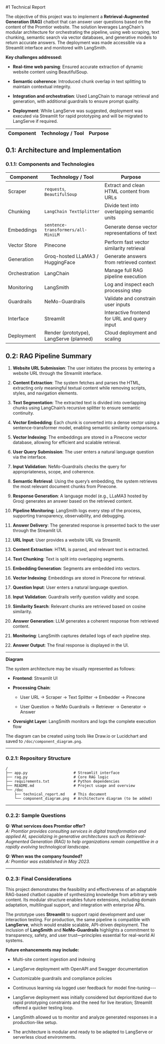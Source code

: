 
#1 Technical Report


The objective of this project was to implement a **Retrieval-Augmented Generation (RAG)** chatbot that can answer user questions based on the content of the Promtior website. The solution leverages LangChain's modular architecture for orchestrating the pipeline, using web scraping, text chunking, semantic search via vector databases, and generative models to return accurate answers. The deployment was made accessible via a Streamlit interface and monitored with LangSmith.

**Key challenges addressed:**

- **Real-time web parsing**: Ensured accurate extraction of dynamic website content using BeautifulSoup.
    
- **Semantic coherence**: Introduced chunk overlap in text splitting to maintain contextual integrity.
    
- **Integration and orchestration**: Used LangChain to manage retrieval and generation, with additional guardrails to ensure prompt quality.
    
- **Deployment**: While LangServe was suggested, deployment was executed via Streamlit for rapid prototyping and will be migrated to LangServe if required.
    



|Component|Technology / Tool|Purpose|
|---|---|---|

## 0.1:  Architecture and Implementation

### 0.1.1:  Components and Technologies

|Component|Technology / Tool|Purpose|
|---|---|---|
|Scraper|`requests`, `BeautifulSoup`|Extract and clean HTML content from URLs|
|Chunking|`LangChain TextSplitter`|Divide text into overlapping semantic units|
|Embeddings|`sentence-transformers/all-MiniLM`|Generate dense vector representations of text|
|Vector Store|Pinecone|Perform fast vector similarity retrieval|
|Generation|Groq-hosted LLaMA3 / HuggingFace|Generate answers from retrieved context|
|Orchestration|LangChain|Manage full RAG pipeline execution|
|Monitoring|LangSmith|Log and inspect each processing step|
|Guardrails|NeMo-Guardrails|Validate and constrain user inputs|
|Interface|Streamlit|Interactive frontend for URL and query input|
|Deployment|Render (prototype), LangServe (planned)|Cloud deployment and scaling|

## 0.2:  RAG Pipeline Summary

1. **Website URL Submission**: The user initiates the process by entering a website URL through the Streamlit interface.
    
2. **Content Extraction**: The system fetches and parses the HTML, extracting only meaningful textual content while removing scripts, styles, and navigation elements.
    
3. **Text Segmentation**: The extracted text is divided into overlapping chunks using LangChain’s recursive splitter to ensure semantic continuity.
    
4. **Vector Embedding**: Each chunk is converted into a dense vector using a sentence-transformer model, enabling semantic similarity comparisons.
    
5. **Vector Indexing**: The embeddings are stored in a Pinecone vector database, allowing for efficient and scalable retrieval.
    
6. **User Query Submission**: The user enters a natural language question via the interface.
    
7. **Input Validation**: NeMo-Guardrails checks the query for appropriateness, scope, and coherence.
    
8. **Semantic Retrieval**: Using the query’s embedding, the system retrieves the most relevant document chunks from Pinecone.
    
9. **Response Generation**: A language model (e.g., LLaMA3 hosted by Groq) generates an answer based on the retrieved content.
    
10. **Pipeline Monitoring**: LangSmith logs every step of the process, supporting transparency, observability, and debugging.
    
11. **Answer Delivery**: The generated response is presented back to the user through the Streamlit UI.
    
12. **URL Input**: User provides a website URL via Streamlit.
    
13. **Content Extraction**: HTML is parsed, and relevant text is extracted.
    
14. **Text Chunking**: Text is split into overlapping segments.
    
15. **Embedding Generation**: Segments are embedded into vectors.
    
16. **Vector Indexing**: Embeddings are stored in Pinecone for retrieval.
    
17. **Question Input**: User enters a natural language question.
    
18. **Input Validation**: Guardrails verify question validity and scope.
    
19. **Similarity Search**: Relevant chunks are retrieved based on cosine similarity.
    
20. **Answer Generation**: LLM generates a coherent response from retrieved content.
    
21. **Monitoring**: LangSmith captures detailed logs of each pipeline step.
    
22. **Answer Output**: The final response is displayed in the UI.
    

---

  **Diagram**

The system architecture may be visually represented as follows:

- **Frontend**: Streamlit UI
    
- **Processing Chain**:
    
    - User URL → Scraper → Text Splitter → Embedder → Pinecone
        
    - User Question → NeMo Guardrails → Retriever → Generator → Answer
        
- **Oversight Layer**: LangSmith monitors and logs the complete execution flow
    

The diagram can be created using tools like Draw.io or Lucidchart and saved to `/doc/component_diagram.png`.

---

### 0.2.1:  Repository Structure

```
/
├── app.py                     # Streamlit interface
├── rag.py                     # Core RAG logic
├── requirements.txt           # Python dependencies
├── README.md                  # Project usage and overview
└── /doc
    ├── technical_report.md    # This document
    └── component_diagram.png  # Architecture diagram (to be added)
```

---

### 0.2.2:  Sample Questions

**Q: What services does Promtior offer?**  
_A: Promtior provides consulting services in digital transformation and applied AI, specializing in generative architectures such as Retrieval-Augmented Generation (RAG) to help organizations remain competitive in a rapidly evolving technological landscape._

**Q: When was the company founded?**  
_A: Promtior was established in May 2023._

---

### 0.2.3:  Final Considerations

This project demonstrates the feasibility and effectiveness of an adaptable RAG-based chatbot capable of synthesizing knowledge from arbitrary web content. Its modular structure enables future extensions, including domain adaptation, multilingual support, and integration with enterprise APIs.

The prototype uses **Streamlit** to support rapid development and user interaction testing. For production, the same pipeline is compatible with **LangServe**, which would enable scalable, API-driven deployment. The inclusion of **LangSmith** and **NeMo-Guardrails** highlights a commitment to transparency, safety, and user trust—principles essential for real-world AI systems.

**Future enhancements may include:**

- Multi-site content ingestion and indexing
    
- LangServe deployment with OpenAPI and Swagger documentation
    
- Customizable guardrails and compliance policies
    
- Continuous learning via logged user feedback for model fine-tuning---

- LangServe deployment was initially considered but deprioritized due to rapid prototyping constraints and the need for live iteration; Streamlit offered a quicker testing loop.
    
- LangSmith allowed us to monitor and analyze generated responses in a production-like setup.
    
- The architecture is modular and ready to be adapted to LangServe or serverless cloud environments.


